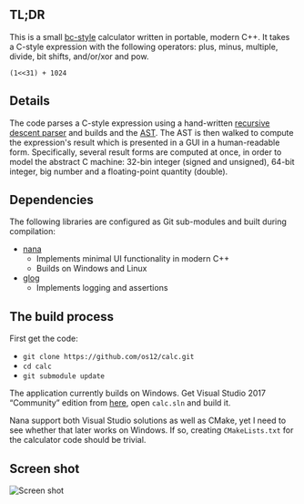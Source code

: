 ## TL;DR
This is a small [bc-style](https://www.gnu.org/software/bc/) calculator written in portable, modern C++. It takes a C-style expression with the following operators: plus, minus, multiple, divide, bit shifts, and/or/xor and pow.

```(1<<31) + 1024```

## Details
The code parses a C-style expression using a hand-written [recursive descent parser](https://en.wikipedia.org/wiki/Recursive_descent_parser) and builds and the [AST](https://en.wikipedia.org/wiki/Abstract_syntax_tree). The AST is then walked to compute the expression's result which is presented in a GUI in a human-readable form. Specifically, several result forms are computed at once, in order to model the abstract C machine: 32-bin integer (signed and unsigned), 64-bit integer, big number and a floating-point quantity (double).

## Dependencies
The following libraries are configured as Git sub-modules and built during compilation:
* [nana](https://github.com/cnjinhao/nana)
  * Implements minimal UI functionality in modern C++
  * Builds on Windows and Linux
* [glog](https://github.com/google/glog)
  * Implements logging and assertions

## The build process
First get the code:
* ```git clone https://github.com/os12/calc.git```
* ```cd calc```
* ```git submodule update```

The application currently builds on Windows. Get Visual Studio 2017 “Community” edition from [here](https://www.visualstudio.com/), open `calc.sln` and build it. 

Nana support both Visual Studio solutions as well as CMake, yet I need to see whether that later works on Windows. If so, creating ```CMakeLists.txt``` for the calculator code should be trivial.

## Screen shot
![Screen shot](https://github.com/os12/calc/raw/master/docs/calc.png)
